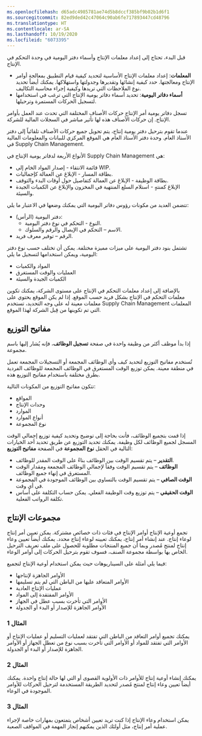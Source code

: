 ```yaml
---
ms.openlocfilehash: d65adc4985781ae74d5b8dccf385bf9b02b1d6f1
ms.sourcegitcommit: 82ed9ded42c47064c90ab6fe717893447cd48796
ms.translationtype: HT
ms.contentlocale: ar-SA
ms.lasthandoff: 10/19/2020
ms.locfileid: "6073395"
---
```

قبل البدء، تحتاج إلى إعداد معلمات الإنتاج وأسماء دفتر اليومية في وحدة التحكم في الإنتاج.

- **المعلمات**: إعداد معلمات الإنتاج الأساسية لتحديد كيفية قيام التطبيق بمعالجة أوامر الإنتاج ومعالجتها. حدد كيفية إنشائها وتقديرها وجدولتها واستهلاكها. يمكنك أيضاً تحديد نوع الملاحظات التي تريدها وكيفية إجراء محاسبة التكاليف.
- **أسماء دفاتر اليومية**: تحديد أسماء دفاتر يومية الإنتاج التي ترغب في استخدامها لتسجيل الحركات المستمرة وترحيلها.

تسجل دفاتر يومية أمر الإنتاج حركات الأصناف المختلفة التي تحدث عند العمل بأوامر الإنتاج. إن حركات الأصناف هذه لها تأثير مباشر في السجلات المالية للشركة. 

عندما تقوم بترحيل دفتر يومية إنتاج، يتم تحويل جميع حركات الأصناف تلقائياً إلى دفتر الأستاذ العام. وحدة دفتر الأستاذ العام هي الموقع المركزي للبيانات والمعلومات المالية في Supply Chain Management.

الأنواع الأربعة لدفاتر يومية الإنتاج في Supply Chain Management هي:

- قائمة الانتقاء - إصدار المواد الخام إلى WIP.
- بطاقة المسار - الإبلاغ عن العمالة كإجماليات.
- بطاقة الوظيفة - الإبلاغ عن العمالة كتفاصيل حول أوقات البدء والتوقف.
- الإبلاغ كمنتهٍ - استلام السلع المنتهية في المخزون والإبلاغ عن الكميات الجيدة والسيئة.

تتضمن العديد من مكونات رؤوس دفاتر اليومية التي يمكنك وضعها في الاعتبار ما يلي:

- دفتر اليومية (الرأس):
    - النوع - التحكم في نوع دفتر اليومية.
    - الاسم – التحكم في الإيصال والرقم والسلوك.
- الرقم – توفير معرف فريد.

تشتمل بنود دفتر اليومية على ميزات مميزة مختلفة. يمكن أن تختلف حسب نوع دفتر اليومية، ويمكن استخدامها لتسجيل ما يلي:
- المواد والكميات
- العمليات والوقت المستغرق
- الكميات الجيدة والسيئة

بالإضافة إلى إعداد معلمات التحكم في الإنتاج على مستوى الشركة، يمكنك تكوين معلمات التحكم في الإنتاج بشكل فريد حسب الموقع. إذا لم يكن الموقع يحتوي على معلمات معينة له على وجه التحديد، تستخدم Supply Chain Management المعلمات التي تم تكوينها من قِبل الشركة لهذا الموقع.

## <a name="allocation-keys"></a>مفاتيح التوزيع 

إذا بدأ موظف أكثر من وظيفة واحدة في صفحة **تسجيل الوظائف**، فإنه يُشار إليها باسم مجموعة. 

تُستخدم مفاتيح التوزيع لتحديد كيف وأي الوظائف المجمعة أو التسجيلات المجمعة تعمل في منطقة معينة. يمكن توزيع الوقت المستغرق في الوظائف المجمعة للوظائف الفردية بطرق مختلفة باستخدام مفاتيح التوزيع هذه.

تتكون مفاتيح التوزيع من المكونات التالية:

- المواقع
- وحدات الإنتاج
- الموارد
- أنواع الموارد
- نوع المجموعة


إذا قمت بتجميع الوظائف، فأنت بحاجة إلى توضيح وتحديد كيفية توزيع إجمالي الوقت المسجل لجميع الوظائف لكل وظيفة. يمكنك تحديد التوزيع عن طريق تحديد أحد الخيارات التالية في الحقل **نوع المجموعة** في الصفحة **مفاتيح التوزيع**: 

- **التقدير** – يتم تقسيم الوقت بين الوظائف بناءً على الوقت المقدر للوظائف. 
- **الوظائف** – يتم تقسيم الوقت وفقاً لإجمالي الوظائف المجمعة ومقدار الوقت المستغرق في إنهاء جميع الوظائف. 
- **الوقت الصافي** – يتم تقسيم الوقت بالتساوي بين الوظائف الموجودة في المجموعة في أي وقت. 
- **الوقت الحقيقي** – يتم توزيع وقت الوظيفة الفعلي. يمكن حساب التكلفة على أساس تكلفة الرواتب الفعلية.

## <a name="production-pools"></a>مجموعات الإنتاج 

تجمع أوعية الإنتاج أوامر الإنتاج في فئات ذات خصائص مشتركة. يمكن تعيين أمر إنتاج لوعاء إنتاج. عند إنشاء أمر إنتاج، يمكنك تعيينه لوعاء إنتاج محدد. يمكنك أيضاً تعيين وعاء إنتاج لمنتج مُصدر وبما أن جميع المنتجات مطلوبة للحصول على ملف تعريف الترحيل الخاص بها بواسطة مجموعة الصنف، فسوف تقوم بترحيل الحركات إلى أوامر الوعاء.

فيما يلي أمثلة على السيناريوهات حيث يمكن استخدام أوعية الإنتاج لتجميع:
- الأوامر الجاهزة لإنتاجها
- الأوامر المتعاقد عليها من الباطن التي لم يتم تسليمها
- عمليات الإنتاج العادية
- الأوامر المفتقدة إلى المواد
- الأوامر التي تأخرت بسبب عطل في الجهاز
- الأوامر الجاهزة للإصدار أو البدء أو الجدولة

### <a name="example-1"></a>المثال 1 

يمكنك تجميع أوامر التعاقد من الباطن التي تفتقد لعمليات التسليم أو عمليات الإنتاج أو الأوامر التي تفتقد للمواد أو الأوامر التي تأخرت بسبب نوع من تعطل الجهاز أو الأوامر الجاهزة للإصدار أو البدء أو الجدولة.  

### <a name="example-2"></a>المثال 2 

يمكنك إنشاء أوعية إنتاج للأوامر ذات الأولوية القصوى أو التي لها حالة إنتاج واحدة. يمكنك أيضاً تعيين وعاء إنتاج لمنتج مُصدر لتحديد الطريقة المستخدمة لترحيل الحركات للأوامر الموجودة في الوعاء.

### <a name="example-3"></a>المثال 3 
يمكن استخدام وعاء الإنتاج إذا كنت تريد تعيين أشخاص يتمتعون بمهارات خاصة لإجراء عملية أمر إنتاج، مثل أولئك الذين يمكنهم إنجاز المهمة في المواقف الصعبة.

